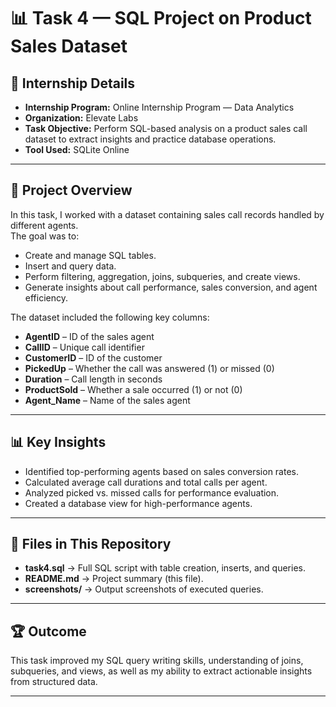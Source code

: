 # 📊 Task 4 — SQL Project on Product Sales Dataset

## 📌 Internship Details
- **Internship Program:** Online Internship Program — Data Analytics
- **Organization:** Elevate Labs
- **Task Objective:** Perform SQL-based analysis on a product sales call dataset to extract insights and practice database operations.
- **Tool Used:** SQLite Online

---

## 📂 Project Overview
In this task, I worked with a dataset containing sales call records handled by different agents.  
The goal was to:
- Create and manage SQL tables.
- Insert and query data.
- Perform filtering, aggregation, joins, subqueries, and create views.
- Generate insights about call performance, sales conversion, and agent efficiency.

The dataset included the following key columns:
- **AgentID** – ID of the sales agent
- **CallID** – Unique call identifier
- **CustomerID** – ID of the customer
- **PickedUp** – Whether the call was answered (1) or missed (0)
- **Duration** – Call length in seconds
- **ProductSold** – Whether a sale occurred (1) or not (0)
- **Agent_Name** – Name of the sales agent

---

## 📊 Key Insights
- Identified top-performing agents based on sales conversion rates.
- Calculated average call durations and total calls per agent.
- Analyzed picked vs. missed calls for performance evaluation.
- Created a database view for high-performance agents.

---

## 📎 Files in This Repository
- **task4.sql** → Full SQL script with table creation, inserts, and queries.
- **README.md** → Project summary (this file).
- **screenshots/** → Output screenshots of executed queries.

---

## 🏆 Outcome
This task improved my SQL query writing skills, understanding of joins, subqueries, and views, as well as my ability to extract actionable insights from structured data.

---

